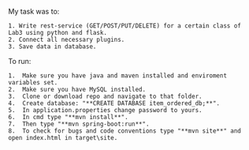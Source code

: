 My task was to:

    1. Write rest-service (GET/POST/PUT/DELETE) for a certain class of Lab3 using python and flask.
    2. Connect all necessary plugins.
    3. Save data in database.


To run:

    1.  Make sure you have java and maven installed and enviroment variables set.
    2.  Make sure you have MySQL installed.
    3.  Clone or download repo and navigate to that folder.
    4.  Create database: "**CREATE DATABASE item_ordered_db;**".
    5.  In application.properties change password to yours.
    6.  In cmd type "**mvn install**".  
    7.  Then type "**mvn spring-boot:run**".
    8.  To check for bugs and code conventions type "**mvn site**" and open index.html in target\site.

